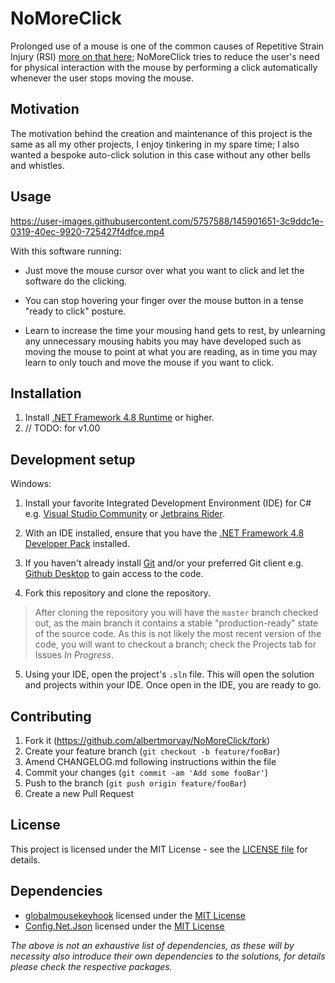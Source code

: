 # NoMoreClick
Prolonged use of a mouse is one of the common causes of Repetitive Strain Injury (RSI) [more on that here](https://www.nhs.uk/live-well/healthy-body/tips-to-prevent-rsi/); NoMoreClick tries to reduce the user's need for physical interaction with the mouse by performing a click automatically whenever the user stops moving the mouse.

## Motivation

The motivation behind the creation and maintenance of this project is the same as all my other projects, I enjoy tinkering in my spare time; I also wanted a bespoke auto-click solution in this case without any other bells and whistles.

## Usage

https://user-images.githubusercontent.com/5757588/145901651-3c9ddc1e-0319-40ec-9920-725427f4dfce.mp4

With this software running:
- Just move the mouse cursor over what you want to click and let the software do the clicking.

- You can stop hovering your finger over the mouse button in a tense "ready to click" posture.

- Learn to increase the time your mousing hand gets to rest, by unlearning any unnecessary mousing habits you may have developed such as moving the mouse to point at what you are reading, as in time you may learn to only touch and move the mouse if you want to click.

## Installation

1. Install [.NET Framework 4.8 Runtime](https://dotnet.microsoft.com/download/dotnet-framework/net48) or higher.
2. // TODO: for v1.00

## Development setup

Windows:
1. Install your favorite Integrated Development Environment (IDE) for C# e.g. [Visual Studio Community](https://visualstudio.microsoft.com/vs/community/) or [Jetbrains Rider](https://www.jetbrains.com/rider/).

2. With an IDE installed, ensure that you have the [.NET Framework 4.8 Developer Pack](https://dotnet.microsoft.com/en-us/download/dotnet-framework/net48) installed.

3. If you haven't already install [Git](https://git-scm.com/downloads) and/or your preferred Git client e.g. [Github Desktop](https://desktop.github.com/) to gain access to the code.

4. Fork this repository and clone the repository.

> After cloning the repository you will have the `master` branch checked out, as the main branch it contains a stable "production-ready" state of the source code. As this is not likely the most recent version of the code, you will want to checkout a branch; check the Projects tab for Issues *In Progress*.

5. Using your IDE, open the project's `.sln` file. This will open the solution and projects within your IDE. Once open in the IDE, you are ready to go.


## Contributing

1. Fork it (<https://github.com/albertmorvay/NoMoreClick/fork>)
2. Create your feature branch (`git checkout -b feature/fooBar`)
3. Amend CHANGELOG.md following instructions within the file
4. Commit your changes (`git commit -am 'Add some fooBar'`)
5. Push to the branch (`git push origin feature/fooBar`)
6. Create a new Pull Request

## License

This project is licensed under the MIT License - see the [LICENSE file](LICENSE) for details.

## Dependencies

- [globalmousekeyhook](https://github.com/gmamaladze/globalmousekeyhook) licensed under the [MIT License](https://github.com/gmamaladze/globalmousekeyhook/blob/vNext/LICENSE.txt)
- [Config.Net.Json](https://github.com/aloneguid/config) licensed under the [MIT License](https://github.com/aloneguid/config/blob/master/LICENSE)

*The above is not an exhaustive list of dependencies, as these will by necessity also introduce their own dependencies to the solutions, for details please check the respective packages.*
